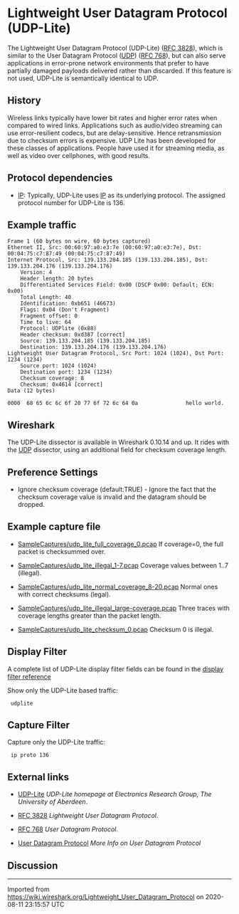 # Lightweight User Datagram Protocol (UDP-Lite)

The Lightweight User Datagram Protocol (UDP-Lite) ([RFC 3828](http://www.ietf.org/rfc/rfc3828.txt)), which is similar to the User Datagram Protocol ([UDP](/UDP)) ([RFC 768](http://www.ietf.org/rfc/rfc768.txt)), but can also serve applications in error-prone network environments that prefer to have partially damaged payloads delivered rather than discarded. If this feature is not used, UDP-Lite is semantically identical to UDP.

## History

Wireless links typically have lower bit rates and higher error rates when compared to wired links. Applications such as audio/video streaming can use error-resilient codecs, but are delay-sensitive. Hence retransmission due to checksum errors is expensive. UDP Lite has been developed for these classes of applications. People have used it for streaming media, as well as video over cellphones, with good results.

## Protocol dependencies

  - [IP](/IP): Typically, UDP-Lite uses [IP](/IP) as its underlying protocol. The assigned protocol number for UDP-Lite is 136.

## Example traffic

    Frame 1 (60 bytes on wire, 60 bytes captured)
    Ethernet II, Src: 00:60:97:a0:e3:7e (00:60:97:a0:e3:7e), Dst: 00:04:75:c7:87:49 (00:04:75:c7:87:49)
    Internet Protocol, Src: 139.133.204.185 (139.133.204.185), Dst: 139.133.204.176 (139.133.204.176)
        Version: 4
        Header length: 20 bytes
        Differentiated Services Field: 0x00 (DSCP 0x00: Default; ECN: 0x00)
        Total Length: 40
        Identification: 0xb651 (46673)
        Flags: 0x04 (Don't Fragment)
        Fragment offset: 0
        Time to live: 64
        Protocol: UDPlite (0x88)
        Header checksum: 0xd387 [correct]
        Source: 139.133.204.185 (139.133.204.185)
        Destination: 139.133.204.176 (139.133.204.176)
    Lightweight User Datagram Protocol, Src Port: 1024 (1024), Dst Port: 1234 (1234)
        Source port: 1024 (1024)
        Destination port: 1234 (1234)
        Checksum coverage: 8
        Checksum: 0x4614 [correct]
    Data (12 bytes)
    
    0000  68 65 6c 6c 6f 20 77 6f 72 6c 64 0a               hello world. 

## Wireshark

The UDP-Lite dissector is available in Wireshark 0.10.14 and up. It rides with the [UDP](/UDP) dissector, using an additional field for checksum coverage length.

## Preference Settings

  - Ignore checksum coverage (default:TRUE) - Ignore the fact that the checksum coverage value is invalid and the datagram should be dropped.

## Example capture file

  - [SampleCaptures/udp\_lite\_full\_coverage\_0.pcap](uploads/__moin_import__/attachments/SampleCaptures/udp_lite_full_coverage_0.pcap) If coverage=0, the full packet is checksummed over.

  - [SampleCaptures/udp\_lite\_illegal\_1-7.pcap](uploads/__moin_import__/attachments/SampleCaptures/udp_lite_illegal_1-7.pcap) Coverage values between 1..7 (illegal).

  - [SampleCaptures/udp\_lite\_normal\_coverage\_8-20.pcap](uploads/__moin_import__/attachments/SampleCaptures/udp_lite_normal_coverage_8-20.pcap) Normal ones with correct checksums (legal).

  - [SampleCaptures/udp\_lite\_illegal\_large-coverage.pcap](uploads/__moin_import__/attachments/SampleCaptures/udp_lite_illegal_large-coverage.pcap) Three traces with coverage lengths greater than the packet length.

  - [SampleCaptures/udp\_lite\_checksum\_0.pcap](uploads/__moin_import__/attachments/SampleCaptures/udp_lite_checksum_0.pcap) Checksum 0 is illegal.

## Display Filter

A complete list of UDP-Lite display filter fields can be found in the [display filter reference](http://www.wireshark.org/docs/dfref/protofirstletter/proto.html)

Show only the UDP-Lite based traffic:

``` 
 udplite 
```

## Capture Filter

Capture only the UDP-Lite traffic:

``` 
 ip proto 136 
```

## External links

  - [UDP-Lite](http://www.erg.abdn.ac.uk/users/gerrit/udp-lite/) *UDP-Lite homepage at Electronics Research Group, The University of Aberdeen*.

  - [RFC 3828](http://www.ietf.org/rfc/rfc3828.txt) *Lightweight User Datagram Protocol*.

  - [RFC 768](http://www.ietf.org/rfc/rfc768.txt) *User Datagram Protocol*.

  - [User Datagram Protocol](http://blog.eukhost.com/2006/11/03/user-datagram-protocol) *More Info on User Datagram Protocol*

## Discussion

---

Imported from https://wiki.wireshark.org/Lightweight_User_Datagram_Protocol on 2020-08-11 23:15:57 UTC
